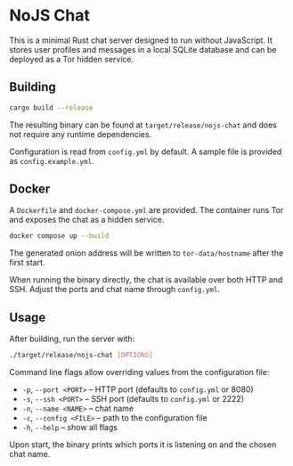 # NoJS Chat

This is a minimal Rust chat server designed to run without JavaScript. It stores user profiles and messages in a local SQLite database and can be deployed as a Tor hidden service.

## Building

```bash
cargo build --release
```

The resulting binary can be found at `target/release/nojs-chat` and does not require any runtime dependencies.

Configuration is read from `config.yml` by default. A sample file is provided as `config.example.yml`.

## Docker

A `Dockerfile` and `docker-compose.yml` are provided. The container runs Tor and exposes the chat as a hidden service.

```bash
docker compose up --build
```

The generated onion address will be written to `tor-data/hostname` after the first start.

When running the binary directly, the chat is available over both HTTP and SSH. Adjust the ports and chat name through `config.yml`.

## Usage

After building, run the server with:

```bash
./target/release/nojs-chat [OPTIONS]
```

Command line flags allow overriding values from the configuration file:

- `-p`, `--port <PORT>` – HTTP port (defaults to `config.yml` or 8080)
- `-s`, `--ssh <PORT>` – SSH port (defaults to `config.yml` or 2222)
- `-n`, `--name <NAME>` – chat name
- `-c`, `--config <FILE>` – path to the configuration file
- `-h`, `--help` – show all flags

Upon start, the binary prints which ports it is listening on and the chosen chat name.

